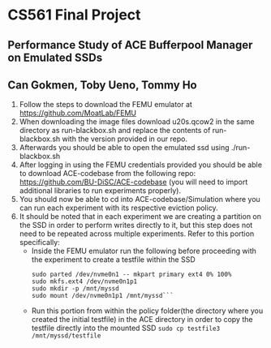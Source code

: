 # CS561 Final Project
## Performance Study of ACE Bufferpool Manager on Emulated SSDs
## Can Gokmen, Toby Ueno, Tommy Ho
1. Follow the steps to download the FEMU emulator at https://github.com/MoatLab/FEMU
2. When downloading the image files download u20s.qcow2 in the same directory as run-blackbox.sh and replace the contents of run-blackbox.sh with the version provided in our repo.
3. Afterwards you should be able to open the emulated ssd using ./run-blackbox.sh
4. After logging in using the FEMU credentials provided you should be able to download ACE-codebase from the following repo: https://github.com/BU-DiSC/ACE-codebase (you will need to import additional libraries to run experiments properly).
5. You should now be able to cd into ACE-codebase/Simulation where you can run each experiment with its respective eviction policy.
6. It should be noted that in each experiment we are creating a partition on the SSD in order to perform writes directly to it, but this step does not need to be repeated across multiple experiments. Refer to this portion specifically:
    - Inside the FEMU emulator run the following before proceeding with the experiment to create a testfile within the SSD
       ```sudo parted /dev/nvme0n1 -- mklabel gpt
       sudo parted /dev/nvme0n1 -- mkpart primary ext4 0% 100%
       sudo mkfs.ext4 /dev/nvme0n1p1
       sudo mkdir -p /mnt/myssd
       sudo mount /dev/nvme0n1p1 /mnt/myssd```
    - Run this portion from within the policy folder(the directory where you created the initial testfile) in the ACE directory in order to copy the testfile directly into the mounted SSD
      `sudo cp testfile3 /mnt/myssd/testfile`

